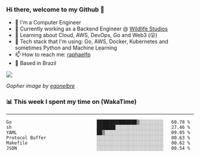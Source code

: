 ### Hi there, welcome to my Github 👋

- 📖 I'm a Computer Engineer
- 🔭 Currently working as a Backend Engineer @ [Wildlife Studios](https://wildlifestudios.com/)
- 🌱 Learning about Cloud, AWS, DevOps, Go and Web3 (😲)
- 🚀 Tech stack that I'm using: Go, AWS, Docker, Kubernetes and sometimes Python and Machine Learning
- 📫 How to reach me: [raphaelfp](https://linkedin.com/in/raphaelfp)
- 🏡 Based in Brazil

![](https://github.com/raphaelfp/gophers/blob/master/.thumb/animation/morning-coffee-3x.gif)

*Gopher image by [egonelbre](https://github.com/egonelbre/)*

### 📊 This week I spent my time on (WakaTime)

---

<!--START_SECTION:waka-->

```text
Go                                ███████████████▒░░░░░░░░░   60.78 %
sh                                ███████░░░░░░░░░░░░░░░░░░   27.46 %
YAML                              ██▒░░░░░░░░░░░░░░░░░░░░░░   09.05 %
Protocol Buffer                   ░░░░░░░░░░░░░░░░░░░░░░░░░   00.63 %
Makefile                          ░░░░░░░░░░░░░░░░░░░░░░░░░   00.62 %
JSON                              ░░░░░░░░░░░░░░░░░░░░░░░░░   00.54 %
```

<!--END_SECTION:waka-->
